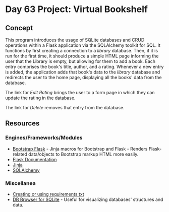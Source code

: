 # Day 63 Project: Virtual Bookshelf

## Concept

This program introduces the usage of SQLite databases and CRUD operations within a Flask application via the SQLAlchemy toolkit for SQL. It functions
by first creating a connection to a _library_ database. Then, if it is run for the first time, it should produce a simple
HTML page informing the user that the Library is empty, but allowing for them to add a book. Each entry comprises the
book's title, author, and a rating. Whenever a new entry is added, the application adds that book's data to the _library_
database and redirects the user to the home page, displaying all the books' data from the database.

The link for _Edit Rating_ brings the user to a form page in which they can update the rating in the database.

The link for _Delete_ removes that entry from the database.

## Resources

### Engines/Frameworks/Modules

- [Bootstrap Flask](https://bootstrap-flask.readthedocs.io/en/stable/) - Jinja macros for Bootstrap and Flask - Renders Flask-related data/objects to Bootstrap markup HTML more easily.
- [Flask Documentation](https://flask.palletsprojects.com/en/3.0.x/)
- [Jinja](https://jinja.palletsprojects.com/en/2.11.x/)
- [SQLAlchemy](https://www.sqlalchemy.org/)

### Miscellanea

- [Creating or using requirements.txt](https://docs.google.com/document/d/e/2PACX-1vRIW_TuZ6z0ASjAoxgJgmzjGYLCDx019tKvphaTwK_Za7fnMKywUuXI0-s5wr0nQI_gprm6J6y7L9rL/pub)
- [DB Browser for SQLite](https://sqlitebrowser.org/) - Useful for visualizing databases' structures and data.